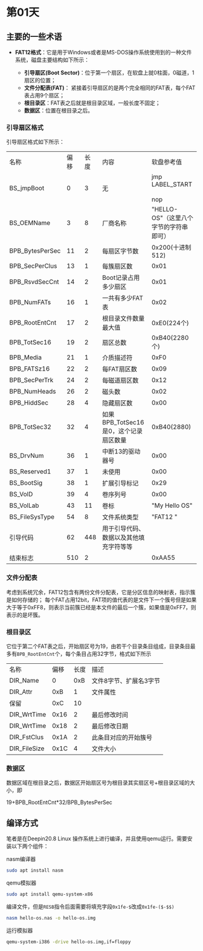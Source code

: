 # 第01天
## 主要的一些术语
+ **FAT12格式**：它是用于Windows或者是MS-DOS操作系统使用到的一种文件系统，磁盘主要结构如下所示：

  + **引导扇区(Boot Sector)**：位于第一个扇区，在软盘上就0柱面，0磁道，1扇区的位置；
  + **文件分配表(FAT)**： 紧接着引导扇区的是两个完全相同的FAT表，每个FAT表占用9个扇区；
  + **根目录区**：FAT表之后就是根目录区域，一般长度不固定；
  + **数据区**：位置在根目录之后。

### 引导扇区格式
引导扇区格式如下所示：
<center>
    <table>
        <tr>
            <td>名称</td>
            <td>偏移</td>
            <td>长度</td>
            <td>内容</td>
            <td>软盘参考值</td>
        </tr>
        <tr>
            <td>BS_jmpBoot</td>
            <td>0</td>
            <td>3</td>
            <td>无</td>
            <td>jmp LABEL_START <br></br> nop</td>
        </tr>
        <tr>
            <td>BS_OEMName</td>
            <td>3</td>
            <td>8</td>
            <td>厂商名称</td>
            <td>"HELLO-OS"（这里八个字节的字符串即可）</td>
        </tr>
        <tr>
            <td>BPB_BytesPerSec</td>
            <td>11</td>
            <td>2</td>
            <td>每扇区字节数</td>
            <td>0x200(十进制512)</td>
        </tr>
        <tr>
            <td>BPB_SecPerClus</td>
            <td>13</td>
            <td>1</td>
            <td>每簇扇区数</td>
            <td>0x01</td>
        </tr>
        <tr>
            <td>BPB_RsvdSecCnt</td>
            <td>14</td>
            <td>2</td>
            <td>Boot记录占用多少扇区</td>
            <td>0x01</td>
        </tr>
        <tr>
            <td>BPB_NumFATs</td>
            <td>16</td>
            <td>1</td>
            <td>一共有多少FAT表</td>
            <td>0x02</td>
        </tr>
        <tr>
            <td>BPB_RootEntCnt</td>
            <td>17</td>
            <td>2</td>
            <td>根目录文件数量最大值</td>
            <td>0xE0(224个)</td>
        </tr>
        <tr>
            <td>BPB_TotSec16</td>
            <td>19</td>
            <td>2</td>
            <td>扇区总数</td>
            <td>0xB40(2280个)</td>
        </tr>
        <tr>
            <td>BPB_Media</td>
            <td>21</td>
            <td>1</td>
            <td>介质描述符</td>
            <td>0xF0</td>
        </tr>
        <tr>
            <td>BPB_FATSz16</td>
            <td>22</td>
            <td>2</td>
            <td>每FAT扇区数</td>
            <td>0x09</td>
        </tr>
        <tr>
            <td>BPB_SecPerTrk</td>
            <td>24</td>
            <td>2</td>
            <td>每磁道扇区数</td>
            <td>0x12</td>
        </tr>
        <tr>
            <td>BPB_NumHeads</td>
            <td>26</td>
            <td>2</td>
            <td>磁头数</td>
            <td>0x02</td>
        </tr>
        <tr>
            <td>BPB_HiddSec</td>
            <td>28</td>
            <td>4</td>
            <td>隐藏扇区数</td>
            <td>0x00</td>
        </tr>
        <tr>
            <td>BPB_TotSec32</td>
            <td>32</td>
            <td>4</td>
            <td>如果BPB_TotSec16是0，这个记录扇区数量</td>
            <td>0xB40(2880)</td>
        </tr>
        <tr>
            <td>BS_DrvNum</td>
            <td>36</td>
            <td>1</td>
            <td>中断13的驱动器号</td>
            <td>0x00</td>
        </tr>
        <tr>
            <td>BS_Reserved1</td>
            <td>37</td>
            <td>1</td>
            <td>未使用</td>
            <td>0x00</td>
        </tr>
        <tr>
            <td>BS_BootSig</td>
            <td>38</td>
            <td>1</td>
            <td>扩展引导标记</td>
            <td>0x29</td>
        </tr>
        <tr>
            <td>BS_VolD</td>
            <td>39</td>
            <td>4</td>
            <td>卷序列号</td>
            <td>0x00</td>
        </tr>
        <tr>
            <td>BS_VolLab</td>
            <td>43</td>
            <td>11</td>
            <td>卷标</td>
            <td>"My Hello OS"</td>
        </tr>
        <tr>
            <td>BS_FileSysType</td>
            <td>54</td>
            <td>8</td>
            <td>文件系统类型</td>
            <td>"FAT12   "</td>
        </tr>
        <tr>
            <td>引导代码</td>
            <td>62</td>
            <td>448</td>
            <td>用于引导代码、数据以及其他填充字符等等</td>
            <td></td>
        </tr>
        <tr>
            <td>结束标志</td>
            <td>510</td>
            <td>2</td>
            <td></td>
            <td>0xAA55</td>
        </tr>
    </table>
</center>

### 文件分配表
考虑到系统冗余，FAT12包含有两份文件分配表，它是分区信息的映射表，指示簇是如何存储的；
每个FAT占用12bit，FAT项的值代表的是文件下一个簇号但是如果大于等于0xFF8，则表示当前簇已经是本文件的最后一个簇，如果值是0xFF7，则表示的是坏簇。

### 根目录区

它位于第二个FAT表之后，开始扇区号为19，由若干个目录条目组成，目录条目最多有`BPB_RootEntCnt`个，每个条目占用32字节，格式如下所示
<center>
    <table>
        <tr>
            <td>名称</td>
            <td>偏移</td>
            <td>长度</td>
            <td>描述</td>
        </tr>
        <tr>
            <td>DIR_Name</td>
            <td>0</td>
            <td>0xB</td>
            <td>文件8字节、扩展名3字节</td>
        </tr>
        <tr>
            <td>DIR_Attr</td>
            <td>0xB</td>
            <td>1</td>
            <td>文件属性</td>
        </tr>
        <tr>
            <td>保留</td>
            <td>0xC</td>
            <td>10</td>
            <td></td>
        </tr>
        <tr>
            <td>DIR_WrtTime</td>
            <td>0x16</td>
            <td>2</td>
            <td>最后修改时间</td>
        </tr>
        <tr>
            <td>DIR_WrtTime</td>
            <td>0x18</td>
            <td>2</td>
            <td>最后修改日期</td>
        </tr>
        <tr>
            <td>DIR_FstClus</td>
            <td>0x1A</td>
            <td>2</td>
            <td>此条目对应的开始簇号</td>
        </tr>
        <tr>
            <td>DIR_FileSize</td>
            <td>0x1C</td>
            <td>4</td>
            <td>文件大小</td>
        </tr>
    </table>
</center>

### 数据区
数据区域在根目录之后，数据区开始扇区号为根目录其实扇区号+根目录区域的大小，即

19+BPB_RootEntCnt*32/BPB_BytesPerSec

## 编译方式
笔者是在Deepin20.8 Linux 操作系统上进行编译，并且使用qemu运行。需要安装以下两个组件：

nasm编译器
```bash
sudo apt install nasm
```
qemu模拟器
```bash
sudo apt install qemu-system-x86
```

编译文件，但是`RESB`指令后面需要将填充字段`0x1fe-$`改成`0x1fe-($-$$)`
```bash
nasm hello-os.nas -o hello-os.img
```
运行模拟器
```bash
qemu-system-i386 -drive hello-os.img,if=floppy
```


